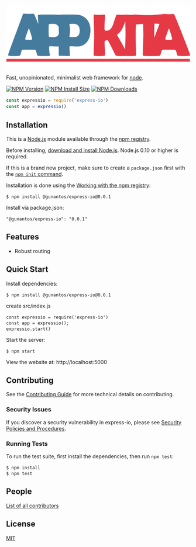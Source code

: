 [![APP KITA Logo](https://github.com/gunantos/express-io/blob/main/logo.png)](http://app-kita.com/)

  Fast, unopinionated, minimalist web framework for [node](http://nodejs.org).

  [![NPM Version][npm-version-image]][npm-url]
  [![NPM Install Size][npm-install-size-image]][npm-install-size-url]
  [![NPM Downloads][npm-downloads-image]][npm-downloads-url]

```js
const expressio = require('express-io')
const app = expressio()
```

## Installation

This is a [Node.js](https://nodejs.org/en/) module available through the
[npm registry](https://www.npmjs.com/).

Before installing, [download and install Node.js](https://nodejs.org/en/download/).
Node.js 0.10 or higher is required.

If this is a brand new project, make sure to create a `package.json` first with
the [`npm init` command](https://docs.npmjs.com/creating-a-package-json-file).

Installation is done using the
[Working with the npm registry](https://docs.github.com/articles/configuring-npm-for-use-with-github-package-registry/):

```console
$ npm install @gunantos/express-io@0.0.1
```

Install via package.json:
```package 
"@gunantos/express-io": "0.0.1"
```

## Features

  * Robust routing

## Quick Start


  Install dependencies:

```console
$ npm install @gunantos/express-io@0.0.1
```

  create src/index.js
  ```nodejs
  const expressio = require('express-io')
  const app = expressio();
  expressio.start()
  ```

  Start the server:

```console
$ npm start
```

  View the website at: http://localhost:5000

## Contributing

See the [Contributing Guide](Contributing.md) for more technical details on contributing.

### Security Issues

If you discover a security vulnerability in express-io, please see [Security Policies and Procedures](Security.md).

### Running Tests

To run the test suite, first install the dependencies, then run `npm test`:

```console
$ npm install
$ npm test
```

## People

[List of all contributors](https://github.com/gunantos/express-io/graphs/contributors)

## License

  [MIT](LICENSE)

[npm-downloads-image]: https://badgen.net/github/dependents-pkg/gunantos/express-io
[npm-install-size-image]: https://badgen.net/github/license/gunantos/express-io
[npm-version-image]: https://badgen.net/github/tag/gunantos/express-io
[npm-url]: https://github.com/gunantos/express-io/packages/1604552
[npm-install-size-url]: https://packagephobia.com/result?p=express-io
[npm-downloads-url]: https://npmcharts.com/compare/express-io?minimal=true